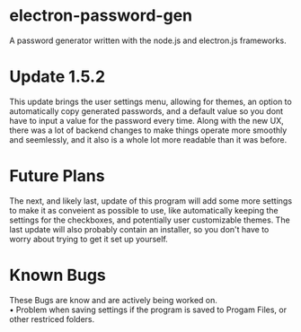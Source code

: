 # electron-password-gen
A password generator written with the node.js and electron.js frameworks.

# Update 1.5.2
This update brings the user settings menu, allowing for themes, an option to automatically copy generated passwords, and a default value so you dont have to input a value for the password every time. Along with the new UX, there was a lot of backend changes to make things operate more smoothly and seemlessly, and it also is a whole lot more readable than it was before.

# Future Plans
The next, and likely last, update of this program will add some more settings to make it as conveient as possible to use, like automatically keeping the settings for the checkboxes, and potentially user customizable themes. The last update will also probably contain an installer, so you don't have to worry about trying to get it set up yourself.

# Known Bugs
These Bugs are know and are actively being worked on. <br>
• Problem when saving settings if the program is saved to Progam Files, or other restriced folders.
